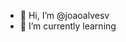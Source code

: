 - 👋 Hi, I’m @joaoalvesv
- 🌱 I’m currently learning 

<!---
joaoalvesv/joaoalvesv is a ✨ special ✨ repository because its `README.md` (this file) appears on your GitHub profile.
You can click the Preview link to take a look at your changes.
--->
